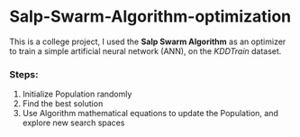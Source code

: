 # Salp-Swarm-Algorithm-optimization

This is a college project, I used the **Salp Swarm Algorithm** as an optimizer to train a simple artificial neural network (ANN), on the *KDDTrain* dataset.

### Steps:
1. Initialize Population randomly
2. Find the best solution
3. Use Algorithm mathematical equations to update the Population, and explore new search spaces

